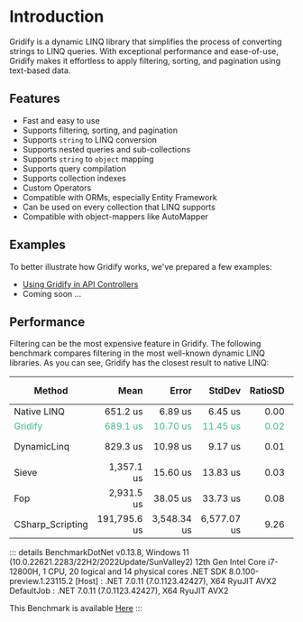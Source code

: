 # Introduction

Gridify is a dynamic LINQ library that simplifies the process of converting strings to LINQ queries. With exceptional performance and ease-of-use, Gridify makes it effortless to apply filtering, sorting, and pagination using text-based data.

## Features

- Fast and easy to use
- Supports filtering, sorting, and pagination
- Supports `string` to LINQ conversion
- Supports nested queries and sub-collections
- Supports `string` to `object` mapping
- Supports query compilation
- Supports collection indexes
- Custom Operators
- Compatible with ORMs, especially Entity Framework
- Can be used on every collection that LINQ supports
- Compatible with object-mappers like AutoMapper


## Examples

To better illustrate how Gridify works, we've prepared a few examples:

- [Using Gridify in API Controllers](../example/api-controller.md)
- Coming soon ...


## Performance

Filtering can be the most expensive feature in Gridify. The following benchmark compares filtering in the most well-known dynamic LINQ libraries. As you can see, Gridify has the closest result to native LINQ:

| Method           | Mean         | Error       | StdDev      | RatioSD | Allocated   | Alloc Ratio |
|----------------- |-------------:|------------:|------------:|--------:|------------:|------------:|
| Native LINQ      |     651.2 us |     6.89 us |     6.45 us |    0.00 |    32.74 KB |        1.00 |
| Gridify          |     689.1 us |    10.70 us |    11.45 us |    0.02 |    36.85 KB |        1.13 |
| DynamicLinq      |     829.3 us |    10.98 us |     9.17 us |    0.01 |   119.29 KB |        3.64 |
| Sieve            |   1,357.1 us |    15.60 us |    13.83 us |    0.03 |    54.03 KB |        1.65 |
| Fop              |   2,931.5 us |    38.05 us |    33.73 us |    0.08 |    322.9 KB |        9.86 |
| CSharp_Scripting | 191,795.6 us | 3,548.34 us | 6,577.07 us |    9.26 | 23697.48 KB |      723.87 |

::: details
BenchmarkDotNet v0.13.8, Windows 11 (10.0.22621.2283/22H2/2022Update/SunValley2)
12th Gen Intel Core i7-12800H, 1 CPU, 20 logical and 14 physical cores
.NET SDK 8.0.100-preview.1.23115.2
  [Host]     : .NET 7.0.11 (7.0.1123.42427), X64 RyuJIT AVX2
  DefaultJob : .NET 7.0.11 (7.0.1123.42427), X64 RyuJIT AVX2

This Benchmark is available [Here](https://github.com/alirezanet/Gridify/blob/master/benchmark/LibraryComparisionFilteringBenchmark.cs)
:::


<style scoped>
   tr:nth-child(2) {
      color: #42b983;
   }
</style>
